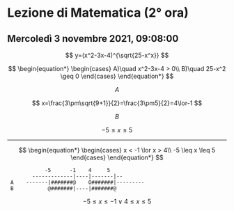 #  Lezione di Matematica (2° ora)
## Mercoledì 3 novembre 2021, 09:08:00

$$
y=(x^2-3x-4)^{\sqrt{25-x^x}}
$$


$$
\begin{equation*} \begin{cases} 
A)\quad x^2-3x-4 > 0\\
B)\quad 25-x^2 \geq 0 \end{cases} \end{equation*}
$$

$$
A
$$

$$
x=\frac{3\pm\sqrt{9+1}}{2}=\frac{3\pm5}{2}=4\lor-1
$$


$$
B
$$

$$
-5 \leq x \leq 5
$$


---

$$
\begin{equation*} \begin{cases} 
x <  -1 \lor x > 4\\
-5 \leq x \leq 5
 \end{cases} \end{equation*}
$$




                -5      -1    4     5
			-------------|----|-------|--
	 A    -------|#######@    O#######|---------
	 B           @#######|----|#######@



$$
-5 \leq x \leq -1 \lor 4 \leq x \leq 5
$$
<!--stackedit_data:
eyJoaXN0b3J5IjpbNTcwOTk4Nzk2LC0xNTc4NjU4MDM5XX0=
-->